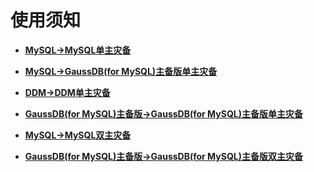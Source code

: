 # 使用须知<a name="drs_02_0024"></a>

-   **[MySQL-\>MySQL单主灾备](MySQL--MySQL单主灾备.md)**  

-   **[MySQL-\>GaussDB\(for MySQL\)主备版单主灾备](MySQL--GaussDB(for-MySQL)主备版单主灾备.md)**  

-   **[DDM-\>DDM单主灾备](DDM--DDM单主灾备.md)**  

-   **[GaussDB\(for MySQL\)主备版-\>GaussDB\(for MySQL\)主备版单主灾备](GaussDB(for-MySQL)主备版--GaussDB(for-MySQL)主备版单主灾备.md)**  

-   **[MySQL-\>MySQL双主灾备](MySQL--MySQL双主灾备.md)**  

-   **[GaussDB\(for MySQL\)主备版-\>GaussDB\(for MySQL\)主备版双主灾备](GaussDB(for-MySQL)主备版--GaussDB(for-MySQL)主备版双主灾备.md)**  


